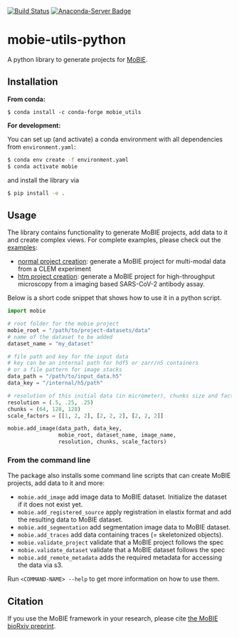 [![Build Status](https://github.com/mobie/mobie-utils-python/workflows/build_and_test/badge.svg)](https://github.com/mobie/mobie-utils-python/actions)
[![Anaconda-Server Badge](https://anaconda.org/conda-forge/mobie_utils/badges/version.svg)](https://anaconda.org/conda-forge/mobie_utils)

# mobie-utils-python

A python library to generate projects for [MoBIE](https://github.com/mobie-org/mobie).


## Installation

**From conda:**

```
$ conda install -c conda-forge mobie_utils
```

**For development:**

You can set up (and activate) a conda environment with all dependencies from `environment.yaml`:
```sh
$ conda env create -f environment.yaml
$ conda activate mobie
```
and  install the library via
```sh
$ pip install -e .
```

## Usage

The library contains functionality to generate MoBIE projects, add data to it and create complex views.
For complete examples, please check out the [examples](https://github.com/mobie/mobie-utils-python/blob/master/examples):
- [normal project creation](https://github.com/mobie/mobie-utils-python/blob/master/examples/create_mobie_project.ipynb): generate a MoBIE project for multi-modal data from a CLEM experiment
- [htm project creation](https://github.com/mobie/mobie-utils-python/blob/master/examples/create_mobie_htm_project.ipynb): generate a MoBIE project for high-throughput microscopy from a imaging based SARS-CoV-2 antibody assay.

Below is a short code snippet that shows how to use it in a python script.

```python
import mobie

# root folder for the mobie project
mobie_root = "/path/to/project-datasets/data"
# name of the dataset to be added
dataset_name = "my_dataset"

# file path and key for the input data
# key can be an internal path for hdf5 or zarr/n5 containers
# or a file pattern for image stacks
data_path = "/path/to/input_data.h5"
data_key = "/internal/h5/path"

# resolution of this initial data (in micrometer), chunks size and factors for downscaling
resolution = (.5, .25, .25)
chunks = (64, 128, 128)
scale_factors = [[1, 2, 2], [2, 2, 2], [2, 2, 2]]

mobie.add_image(data_path, data_key,
                mobie_root, dataset_name, image_name,
                resolution, chunks, scale_factors)

```

### From the command line

The package also installs some command line scripts that can create MoBIE projects, add data to it and more:
- `mobie.add_image` add image data to MoBIE dataset. Initialize the dataset if it does not exist yet.
- `mobie.add_registered_source` apply registration in elastix format and add the resulting data to MoBIE dataset.
- `mobie.add_segmentation` add segmentation image data to MoBIE dataset.
- `mobie.add_traces` add data containing traces (= skeletonized objects).
- `mobie.validate_project` validate that a MoBIE project follows the spec
- `mobie.validate_dataset` validate that a MoBIE dataset follows the spec
- `mobie.add_remote_metadata` adds the required metadata for accessing the data via s3.

Run `<COMMAND-NAME> --help` to get more information on how to use them.


## Citation

If you use the MoBIE framework in your research, please cite [the MoBIE bioRxiv preprint](https://www.biorxiv.org/content/10.1101/2022.05.27.493763v1).
